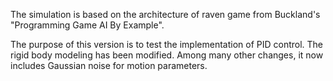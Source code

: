 The simulation is based on the architecture of raven game from Buckland's "Programming Game AI By Example".

The purpose of this version is to test the implementation of PID control. The rigid body modeling has been 
modified. Among many other changes, it now includes Gaussian noise for motion parameters.



